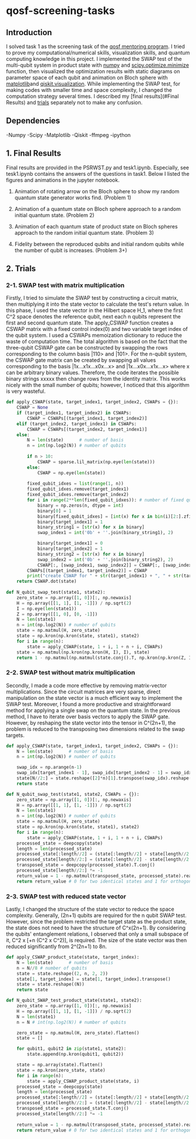 # qosf-screening-tasks

## Introduction
I solved task 1 as the screening task of the [qosf mentoring program](https://qosf.org/qc_mentorship/ "qosf mentorship link"). I tried to prove my computational/numerical skills, visualization skills, and quantum computing knowledge in this project. I implemented the SWAP test of the multi-qubit system in product state with [numpy](https://numpy.org/ "numpy official page link") and [scipy.optimize.minimize](https://docs.scipy.org/doc/scipy/reference/generated/scipy.optimize.minimize.html "scipy documentation link about optimize.minimize") function, then visualized the optimization results with static diagrams on parameter space of each qubit and animation on Bloch sphere with [matplotlib](https://matplotlib.org/ "matplotlib official page link")and [qiskit.visualization](https://qiskit.org/documentation/apidoc/visualization.html "qiskit official documentation link about qiskit.visualization library"). While implementing the SWAP test, for making codes with smaller time and space complexity, I changed the computation strategy several times. I described my [final results](#Final Results) and [trials](#Trials) separately not to make any confusion. 

## Dependencies
-Numpy
-Scipy
-Matplotlib
-Qiskit
-ffmpeg
-ipython

## 1. Final Results
Final results are provided in the PSRWST.py and tesk1.ipynb. Especially, see tesk1.ipynb contains the answers of the questions in task1. Below I listed the figures and animations in the jupyter notebook.

1. Animation of rotating arrow on the Bloch sphere to show my random quantum state generator works find. (Problem 1)

2. Animation of a quantum state on Bloch sphere approach to a random initial quantum state. (Problem 2)

3. Animation of each quantum state of product state on Bloch spheres approach to the random initial quantum state. (Problem 3)

4. Fidelity between the reproduced qubits and initial random qubits while the number of qubit is increases. (Problem 3+)



## 2. Trials

### 2-1. SWAP test with matrix multiplication
Firstly, I tried to simulate the SWAP test by constructing a circuit matrix, then multiplying it into the state vector to calculate the test's return value. In this phase, I used the state vector in the Hilbert space H_1, where the first C^2 space denotes the reference qubit, next each n qubits represent the first and second quantum state. The apply_CSWAP function creates a CSWAP matrix with a fixed control index(0) and two variable target index of the qubit system. I used a CSWAPs memoization dictionary to reduce the waste of computation time. The total algorithm is based on the fact that the three-qubit CSWAP gate can be constructed by swapping the rows corresponding to the column basis |110> and |101>. For the n-qubit system, the CSWAP gate matrix can be created by swapping all values corresponding to the basis |1x...x1x...x0x...x> and |1x...x0x...x1x...x> where x can be arbitrary binary values. Therefore, the code iterates the possible binary strings xxxxx then change rows from the identity matrix. This works nicely with the small number of qubits; however, I noticed that this algorithm is very wasteful. 

```python
def apply_CSWAP(state, target_index1, target_index2, CSWAPs = {}):
    CSWAP = None
    if (target_index1, target_index2) in CSWAPs:
        CSWAP = CSWAPs[(target_index1, target_index2)]
    elif (target_index2, target_index1) in CSWAPs:
        CSWAP = CSWAPs[(target_index2, target_index1)]
    else:
        N = len(state)      # number of basis
        n = int(np.log2(N)) # number of qubits
        
        if n > 10:
            CSWAP = sparse.lil_matrix(np.eye(len(state)))
        else:
            CSWAP = np.eye(len(state))
            
        fixed_qubit_idxes = list(range(1, n))
        fixed_qubit_idxes.remove(target_index1)
        fixed_qubit_idxes.remove(target_index2)
        for i in range(2**len(fixed_qubit_idxes)): # number of fixed qubits while applying swap gate (except control qubit)
            binary = np.zeros(n, dtype = int)
            binary[0] = 1
            binary[fixed_qubit_idxes] = [int(x) for x in bin(i)[2:].zfill(len(fixed_qubit_idxes))]
            binary[target_index1] = 1
            binary_string1 = [str(x) for x in binary]
            swap_index1 = int('0b' + ''.join(binary_string1), 2)

            binary[target_index1] = 0
            binary[target_index2] = 1
            binary_string2 = [str(x) for x in binary]
            swap_index2 = int('0b' + ''.join(binary_string2), 2)
            CSWAP[:, [swap_index1, swap_index2]] = CSWAP[:, [swap_index2, swap_index1]]
        CSWAPs[(target_index1, target_index2)] = CSWAP
        print("create CSWAP for " + str(target_index1) + ", " + str(target_index2))
    return CSWAP.dot(state)
    
def N_qubit_swap_test(state1, state2):
    zero_state = np.array([1, 0])[:, np.newaxis]
    H = np.array([[1, 1], [1, -1]]) / np.sqrt(2)
    I = np.eye(len(state1))
    Z = np.array([[1, 0], [0, -1]])
    N = len(state1)
    n = int(np.log2(N)) # number of qubits
    state = np.matmul(H, zero_state)
    state = np.kron(np.kron(state, state1), state2)
    for i in range(n):
        state = apply_CSWAP(state, 1 + i, 1 + n + i, CSWAPs)
    state = np.matmul(np.kron(np.kron(H, I), I), state)
    return 1 - np.matmul(np.matmul(state.conj().T, np.kron(np.kron(Z, I), I)), state)[0, 0].real # 0 for same two state and 1 for orthogonal state
```

### 2-2. SWAP test without matrix multiplication
Secondly, I made a code more effective by removing matrix-vector multiplications. Since the circuit matrices are very sparse, direct manipulation on the state vector is a much efficient way to implement the SWAP test. Moreover, I found a more productive and straightforward method for applying a single swap on the quantum state. In the previous method, I have to iterate over basis vectors to apply the SWAP gate. However, by reshaping the state vector into the tensor in C^(2n+1), the problem is reduced to the transposing two dimensions related to the swap targets.

```python
def apply_CSWAP(state, target_index1, target_index2, CSWAPs = {}):
    N = len(state)      # number of basis
    n = int(np.log2(N)) # number of qubits

    swap_idx = np.arange(n-1)
    swap_idx[target_index1 - 1], swap_idx[target_index2 - 1] = swap_idx[target_index2 - 1], swap_idx[target_index1 - 1]
    state[N//2:] = state.reshape([2]*n)[1].transpose(swap_idx).reshape((2**(n-1),1))
    return state

def N_qubit_swap_test(state1, state2, CSWAPs = {}):
    zero_state = np.array([1, 0])[:, np.newaxis]
    H = np.array([[1, 1], [1, -1]]) / np.sqrt(2)
    N = len(state1)
    n = int(np.log2(N)) # number of qubits
    state = np.matmul(H, zero_state)
    state = np.kron(np.kron(state, state1), state2)
    for i in range(n):
        state = apply_CSWAP(state, 1 + i, 1 + n + i, CSWAPs)
    processed_state = deepcopy(state)
    length = len(processed_state)
    processed_state[:length//2] = (state[:length//2] + state[length//2:])/np.sqrt(2)
    processed_state[length//2:] = (state[:length//2] - state[length//2:])/np.sqrt(2)
    transposed_state = deepcopy(processed_state).T.conj()
    processed_state[length//2:] *= -1
    return_value = 1 - np.matmul(transposed_state, processed_state).real
    return return_value # 0 for two identical states and 1 for orthogonal states

```

### 2-3. SWAP test with reduced state vector
Lastly, I changed the structure of the state vector to reduce the space complexity. Generally, (2n+1) qubits are required for the n qubit SWAP test. However, since the problem restricted the target state as the product state, the state does not need to have the structure of C^x(2n+1). By considering the qubits' entanglement relations, I observed that only a small subspace of it, C^2 x [+n (C^2 x C^2)], is required. The size of the state vector was then reduced significantly from 2^(2n+1) to 8n. 

```python
def apply_CSWAP_product_state(state, target_index):
    N = len(state)      # number of basis
    n = N//8 # number of qubits
    state = state.reshape((2, n, 2, 2))
    state[1, target_index] = state[1, target_index].transpose()
    state = state.reshape((N))
    return state

def N_qubit_SWAP_test_product_state(state1, state2):
    zero_state = np.array([1, 0])[:, np.newaxis]
    H = np.array([[1, 1], [1, -1]]) / np.sqrt(2)
    N = len(state1)
    n = N # int(np.log2(N)) # number of qubits

    zero_state = np.matmul(H, zero_state).flatten()
    state = []

    for qubit1, qubit2 in zip(state1, state2):
        state.append(np.kron(qubit1, qubit2))

    state = np.array(state).flatten()
    state = np.kron(zero_state, state)
    for i in range(n):
        state = apply_CSWAP_product_state(state, i)
    processed_state = deepcopy(state)
    length = len(processed_state)
    processed_state[:length//2] = (state[:length//2] + state[length//2:])/np.sqrt(2)
    processed_state[length//2:] = (state[:length//2] - state[length//2:])/np.sqrt(2)
    transposed_state = processed_state.T.conj()
    processed_state[length//2:] *= -1
    
    return_value = 1 - np.matmul(transposed_state, processed_state).real
    return return_value # 0 for two identical states and 1 for orthogonal states


```